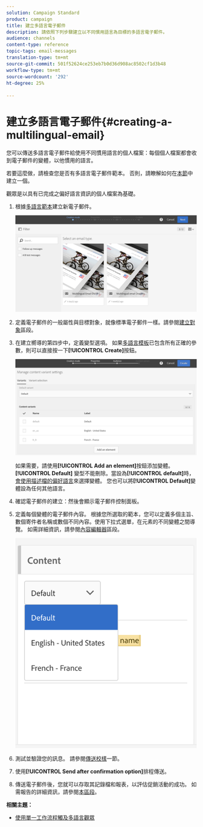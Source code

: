 ```yaml
---
solution: Campaign Standard
product: campaign
title: 建立多語言電子郵件
description: 請依照下列步驟建立以不同慣用語言為目標的多語言電子郵件。
audience: channels
content-type: reference
topic-tags: email-messages
translation-type: tm+mt
source-git-commit: 501f52624ce253eb7b0d36d908ac8502cf1d3b48
workflow-type: tm+mt
source-wordcount: '292'
ht-degree: 25%

---
```



# 建立多語言電子郵件{#creating-a-multilingual-email}

您可以傳送多語言電子郵件給使用不同慣用語言的個人檔案：每個個人檔案都會收到電子郵件的變體，以他慣用的語言。

若要這麼做，請檢查您是否有多語言電子郵件範本。 否則，請瞭解如何在[本節](../../channels/using/multilingual-messages-template.md)中建立一個。

觀眾是以具有已完成之偏好語言資訊的個人檔案為基礎。

1. 根據[多語言範本](../../channels/using/multilingual-messages-template.md)建立新電子郵件。

   ![](assets/multi_create1.png)

1. 定義電子郵件的一般屬性與目標對象，就像標準電子郵件一樣。請參閱[建立對象](../../audiences/using/creating-audiences.md)區段。
1. 在建立嚮導的第四步中，定義變型選項。 如果[多語言模板](../../channels/using/multilingual-messages-template.md)已包含所有正確的參數，則可以直接按一下&#x200B;**[!UICONTROL Create]**&#x200B;按鈕。

   ![](assets/multi_create4.png)

   如果需要，請使用&#x200B;**[!UICONTROL Add an element]**&#x200B;按鈕添加變體。 **[!UICONTROL Default]** 變型不能刪除。當設為&#x200B;**[!UICONTROL default]**&#x200B;時，[會使用描述檔的偏好語言](../../audiences/using/creating-profiles.md)來選擇變體。 您也可以將&#x200B;**[!UICONTROL Default]**&#x200B;變體設為任何其他語言。

1. 確認電子郵件的建立：然後會顯示電子郵件控制面板。
1. 定義每個變體的電子郵件內容。 根據您所選取的範本，您可以定義多個主旨、數個寄件者名稱或數個不同內容。使用下拉式選單，在元素的不同變體之間導覽。 如需詳細資訊，請參閱[內容編輯器](../../designing/using/designing-content-in-adobe-campaign.md)區段。

   ![](assets/multi_selectcontent.png)

1. 測試並驗證您的訊息。 請參閱[傳送校樣](../../sending/using/sending-proofs.md)一節。
1. 使用&#x200B;**[!UICONTROL Send after confirmation option]**&#x200B;排程傳送。
1. 傳送電子郵件後，您就可以存取其記錄檔和報表，以評估促銷活動的成功。 如需報告的詳細資訊，請參閱[本區段](../../reporting/using/about-dynamic-reports.md)。

**相關主題：**

* [使用單一工作流程觸及多語言觀眾](https://helpx.adobe.com/tw/campaign/kb/simplify-campaign-management.html#Engageyourcustomersateverystep)
